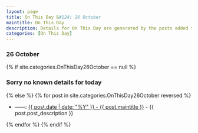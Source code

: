 ```yaml
---
layout: page
title: On This Day &#124; 26 October
maintitle: On This Day
description: Details for On This Day are genarated by the posts added to the website so the content is subject to changes/updates over time.
categories: [On This Day]
---
```


<h3>26 October</h3>

{% if site.categories.OnThisDay26October == null %}
  <h3>Sorry no known details for today</h3>
{% else %}
{% for post in site.categories.OnThisDay26October reversed %}
<ul>
<li> ——: <a href="{{ post.url }}">{{ post.date | date: "%Y" }} - {{ post.maintitle }}</a> - {{ post.post_description }}</li>
</ul>

{% endfor %}
{% endif %}
